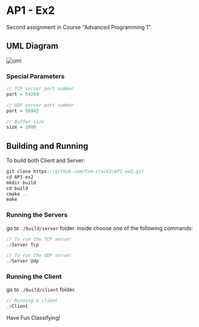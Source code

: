 # AP1 - Ex2
Second assignment in Course "Advanced Programming 1".

## UML Diagram
![uml](https://user-images.githubusercontent.com/76645845/131028290-d2c2371d-8de1-425a-97b1-a36d54fbea06.png)

### Special Parameters
```c
// TCP server port number
port = 54269

// UDP server port number
port = 56942

// Buffer size
size = 1000
```

## Building and Running
To build both Client and Server:
```c
git clone https://github.com/Tom-stack3/AP1-ex2.git
cd AP1-ex2
mkdir build
cd build
cmake ..
make
```

### Running the Servers
go to `./build/server` folder.
inside choose one of the following commands:
```c
// To run the TCP server
./Server Tcp

// To run the UDP server
./Server Udp
```
### Running the Client
go to `./build/client` folder.
```c
// Running a client
./Client
```

Have Fun Classifying!
